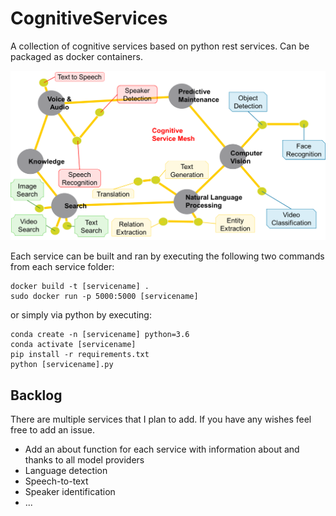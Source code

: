# CognitiveServices
A collection of cognitive services based on python rest services. Can be packaged as docker containers.

![Cognitive Services](https://github.com/padmalcom/CognitiveServices/raw/master/docs/CognitiveServices.png "Cognitive Services")

Each service can be built and ran by executing the following two commands from each service folder:
```
docker build -t [servicename] .
sudo docker run -p 5000:5000 [servicename]
```

or simply via python by executing:

```
conda create -n [servicename] python=3.6
conda activate [servicename]
pip install -r requirements.txt
python [servicename].py
```

## Backlog
There are multiple services that I plan to add. If you have any wishes feel free to add an issue.
- Add an about function for each service with information about and thanks to all model providers
- Language detection
- Speech-to-text
- Speaker identification
- ...
